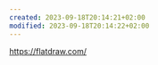 ```yaml
---
created: 2023-09-18T20:14:21+02:00
modified: 2023-09-18T20:14:22+02:00
---
```


https://flatdraw.com/
